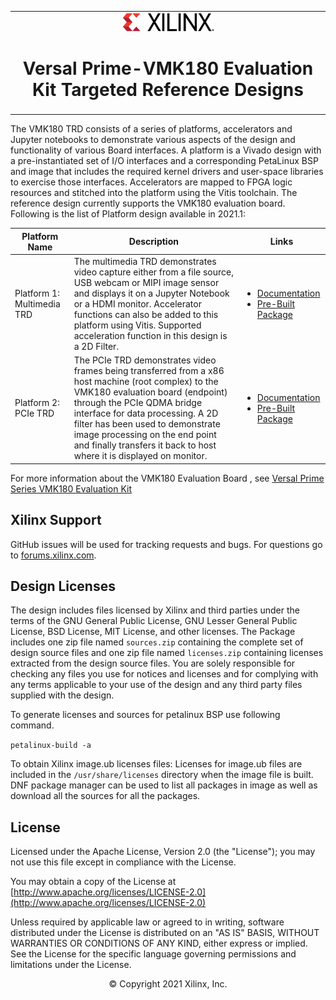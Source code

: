 <table class="sphinxhide">
 <tr>
   <td align="center"><img src="docs/source/docs/media/xilinx-logo.png" width="30%"/><h1> Versal Prime-VMK180 Evaluation Kit Targeted Reference Designs</h1>
   </td>
 </tr>
</table>



The VMK180 TRD consists of a series of platforms, accelerators and Jupyter notebooks to demonstrate various aspects of the design and functionality of various Board interfaces. A platform is a Vivado design with a pre-instantiated set of I/O interfaces and a corresponding PetaLinux BSP and image that includes the required kernel drivers and user-space libraries to exercise those interfaces. Accelerators are mapped to FPGA logic resources and stitched into the platform using the Vitis toolchain. The reference design currently supports the VMK180 evaluation board. 
Following is the list of Platform design available in 2021.1:

| Platform Name  | Description  |  Links |
| -------------- | ------------- |----------------|
| Platform 1: Multimedia TRD  |The multimedia TRD demonstrates video capture either from a file source, USB webcam or MIPI image sensor and displays it on a Jupyter Notebook or a HDMI monitor. Accelerator functions can also be added to this platform using Vitis. Supported acceleration function in this design is a 2D Filter.  |   <ul><li><a href="https://xilinx.github.io/vmk180-trd/2021.1/build/html/docs/platform1/platform1_landing.html">Documentation</a></li><li><a href="https://www.xilinx.com/member/forms/download/xef.html?filename=vmk180_multimedia_trd_prebuilt_2021.1.zip">Pre-Built Package </a></li></ul>
| Platform 2: PCIe TRD  |  The PCIe TRD demonstrates  video frames being transferred from a x86 host machine (root complex) to the VMK180 evaluation board (endpoint) through the PCIe QDMA bridge interface for data processing.  A 2D filter has been used to demonstrate image processing on the end point and finally transfers it back to host where it is displayed on monitor.  | <ul><li><a href="https://xilinx.github.io/vmk180-trd/2021.1/build/html/docs/platform2/platform2_landing.html">Documentation</a></li><li><a href="https://www.xilinx.com/member/forms/download/xef.html?filename=vmk180_pcie_trd_pre-built_2021.1.zip">Pre-Built Package </a></li></ul>



For more information about the VMK180 Evaluation Board , see [Versal Prime Series VMK180 Evaluation Kit](https://www.xilinx.com/products/boards-and-kits/vmk180.html)

## Xilinx Support

GitHub issues will be used for tracking requests and bugs. For questions go to [forums.xilinx.com](http://forums.xilinx.com/).

## Design Licenses

The design includes files licensed by Xilinx and third parties under the terms
of the GNU General Public License, GNU Lesser General Public License,
BSD License, MIT License, and other licenses. The Package includes one
zip file named ``sources.zip`` containing the complete set of design source
files and one zip file named ``licenses.zip`` containing licenses extracted from
the design source files. You are solely responsible for checking any files you
use for notices and licenses and for complying with any terms applicable to your
use of the design and any third party files supplied with the design.

To generate licenses and sources for petalinux BSP use following command. 

``petalinux-build -a``


To obtain  Xilinx image.ub  licenses files:
Licenses for image.ub files are included in the ``/usr/share/licenses`` directory when the image file is built.
DNF package manager can be used to list all packages in image as well as download all the sources for all the packages.


## License

Licensed under the Apache License, Version 2.0 (the "License"); you may not use this file except in compliance with the License.

You may obtain a copy of the License at
[http://www.apache.org/licenses/LICENSE-2.0](http://www.apache.org/licenses/LICENSE-2.0)

Unless required by applicable law or agreed to in writing, software distributed under the License is distributed on an "AS IS" BASIS, WITHOUT WARRANTIES OR CONDITIONS OF ANY KIND, either express or implied. See the License for the specific language governing permissions and limitations under the License.

<p align="center">&copy; Copyright 2021 Xilinx, Inc.</p>
